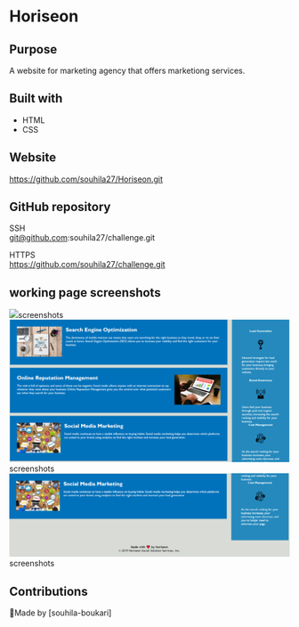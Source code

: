 # Horiseon

## Purpose
A website for marketing agency that offers marketiong services.

## Built with 
* HTML
* CSS 

## Website

 https://github.com/souhila27/Horiseon.git



## GitHub repository
SSH </br>
git@github.com:souhila27/challenge.git

HTTPS</br>
https://github.com/souhila27/challenge.git

## working page screenshots
<img src="./assetes/images/screenshot1.png">screenshots</img>
<img src="./assetes/images/screenshot2.png">screenshots</img>
<img src="./assetes/images/screenshot3.png">screenshots</img>


## Contributions 
💖Made by [souhila-boukari]